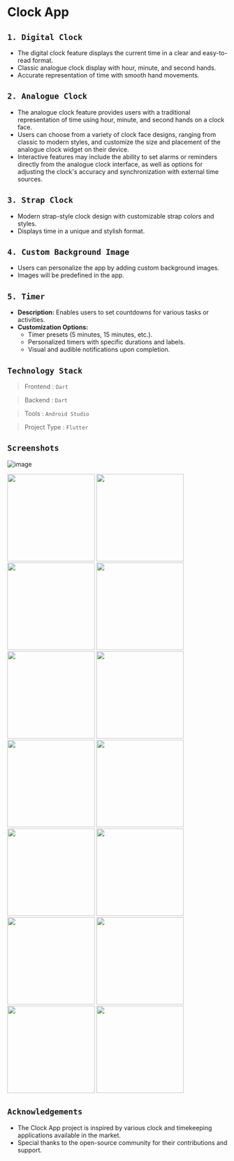# Clock App

## `1. Digital Clock`
- The digital clock feature displays the current time in a clear and easy-to-read format. 
- Classic analogue clock display with hour, minute, and second hands.
- Accurate representation of time with smooth hand movements.

## `2. Analogue Clock`
- The analogue clock feature provides users with a traditional representation of time using hour, minute, and second hands on a clock face.
- Users can choose from a variety of clock face designs, ranging from classic to modern styles, and customize the size and placement of the analogue clock widget on their device.
- Interactive features may include the ability to set alarms or reminders directly from the analogue clock interface, as well as options for adjusting the clock's accuracy and synchronization with external time sources.

## `3. Strap Clock`
- Modern strap-style clock design with customizable strap colors and styles.
- Displays time in a unique and stylish format.

## `4. Custom Background Image`
- Users can personalize the app by adding custom background images.
- Images will be predefined in the app.

## `5. Timer`
- **Description:** Enables users to set countdowns for various tasks or activities.
- **Customization Options:**
  - Timer presets (5 minutes, 15 minutes, etc.).
  - Personalized timers with specific durations and labels.
  - Visual and audible notifications upon completion.

## `Technology Stack`

> Frontend     : `Dart`

> Backend      : `Dart`

> Tools        : `Android Studio`

> Project Type : `Flutter`


## `Screenshots`

![image]()



<img src = "https://github.com/imhadiyal/clock_app/assets/146731392/5519fe5d-cd91-4bff-bc3b-0848f2870713" width = "200">

<img src = "https://github.com/imhadiyal/clock_app/assets/146731392/2e0c8607-bc41-4933-987d-e7ac26636eda" width = "200">

<img src = "https://github.com/imhadiyal/clock_app/assets/146731392/ae5150b0-a2af-42e8-92fc-df72e5bf3ec1" width = "200">

<img src = "https://github.com/imhadiyal/clock_app/assets/146731392/686b3c08-c80f-4158-9364-f885a07bb37a" width = "200">

<img src = "https://github.com/imhadiyal/clock_app/assets/146731392/9cd5e4e6-9ff0-48c8-a509-38160937e603" width = "200">

<img src = "https://github.com/imhadiyal/clock_app/assets/146731392/cbc3b4e2-eb54-4ffd-a25b-b0961525b823" width = "200">

<img src = "https://github.com/imhadiyal/clock_app/assets/146731392/b81fae00-2dda-43d5-8c7d-7f319f606419" width = "200">

<img src = "https://github.com/imhadiyal/clock_app/assets/146731392/d67a7d77-022e-4450-befa-9341ace85ec5" width = "200">

<img src = "https://github.com/imhadiyal/clock_app/assets/146731392/6d272847-b51d-4a70-84fc-3290955dd10b" width = "200">

<img src = "https://github.com/imhadiyal/clock_app/assets/146731392/fc72fae7-4331-440f-a450-bb1c69e9a7e7" width = "200">

<img src = "https://github.com/imhadiyal/clock_app/assets/146731392/d1e5faf9-1232-4783-8daf-3ce45b3b20e8" width = "200">

<img src = "https://github.com/imhadiyal/clock_app/assets/146731392/b5693b89-75fc-4fa9-a16d-9df54b3a698c" width = "200">

<img src = "https://github.com/imhadiyal/clock_app/assets/146731392/56f5d039-8468-4779-9fda-01bcbd678553" width = "200">

<img src = "https://github.com/imhadiyal/clock_app/assets/146731392/db3b85ab-23a2-47d9-b106-8cb85a3d7800" width = "200">

## `Acknowledgements`
- The Clock App project is inspired by various clock and timekeeping applications available in the market.
- Special thanks to the open-source community for their contributions and support.










